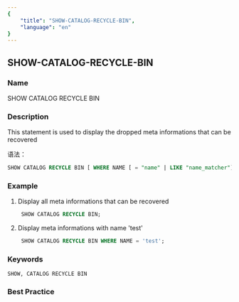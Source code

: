 ```yaml
---
{
    "title": "SHOW-CATALOG-RECYCLE-BIN",
    "language": "en"
}
---
```


<!--
Licensed to the Apache Software Foundation (ASF) under one
or more contributor license agreements.  See the NOTICE file
distributed with this work for additional information
regarding copyright ownership.  The ASF licenses this file
to you under the Apache License, Version 2.0 (the
"License"); you may not use this file except in compliance
with the License.  You may obtain a copy of the License at

  http://www.apache.org/licenses/LICENSE-2.0

Unless required by applicable law or agreed to in writing,
software distributed under the License is distributed on an
"AS IS" BASIS, WITHOUT WARRANTIES OR CONDITIONS OF ANY
KIND, either express or implied.  See the License for the
specific language governing permissions and limitations
under the License.
-->

## SHOW-CATALOG-RECYCLE-BIN

### Name

SHOW CATALOG RECYCLE BIN

### Description

This statement is used to display the dropped meta informations that can be recovered

语法：

```sql
SHOW CATALOG RECYCLE BIN [ WHERE NAME [ = "name" | LIKE "name_matcher"] ]
```

### Example

 1. Display all meta informations that can be recovered
    
      ```sql
       SHOW CATALOG RECYCLE BIN;
      ```

 2. Display meta informations with name 'test'
    
      ```sql
       SHOW CATALOG RECYCLE BIN WHERE NAME = 'test';
      ```

### Keywords

    SHOW, CATALOG RECYCLE BIN

### Best Practice

